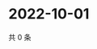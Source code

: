 # 2022-10-01

共 0 条

<!-- BEGIN WEIBO -->
<!-- 最后更新时间 Sat Oct 01 2022 10:04:09 GMT+0800 (China Standard Time) -->

<!-- END WEIBO -->
